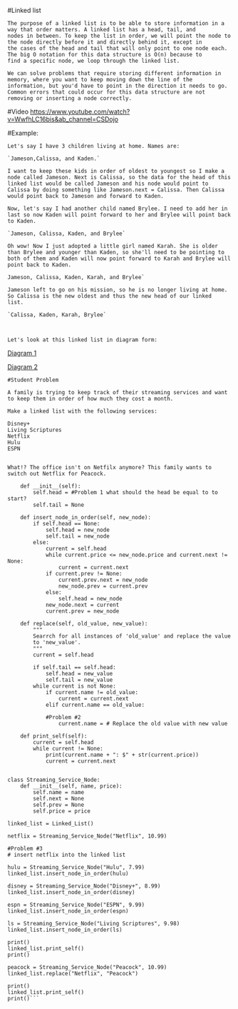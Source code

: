 #Linked list 

    The purpose of a linked list is to be able to store information in a way that order matters. A linked list has a head, tail, and 
    nodes in between. To keep the list in order, we will point the node to the node directly before it and directly behind it, except in
    the cases of the head and tail that will only point to one node each. The big O notation for this data structure is O(n) because to 
    find a specific node, we loop through the linked list. 

    We can solve problems that require storing different information in memory, where you want to keep moving down the line of the 
    information, but you'd have to point in the direction it needs to go. Common errors that could occur for this data structure are not 
    removing or inserting a node correctly.



#Video
    https://www.youtube.com/watch?v=WwfhLC16bis&ab_channel=CSDojo


#Example:

    Let's say I have 3 children living at home. Names are:

    `Jameson,Calissa, and Kaden.`

    I want to keep these kids in order of oldest to youngest so I make a node called Jameson. Next is Calissa, so the data for the head of this linked list would be called Jameson and his node would point to Calissa by doing something like Jameson.next = Calissa. Then Calissa would point back to Jameson and forward to Kaden.

    Now, let's say I had another child named Brylee. I need to add her in last so now Kaden will point forward to her and Brylee will point back to Kaden. 

    `Jameson, Calissa, Kaden, and Brylee`

    Oh wow! Now I just adopted a little girl named Karah. She is older than Brylee and younger than Kaden, so she'll need to be pointing to both of them and Kaden will now point forward to Karah and Brylee will point back to Kaden. 

    Jameson, Calissa, Kaden, Karah, and Brylee`

    Jameson left to go on his mission, so he is no longer living at home. So Calissa is the new oldest and thus the new head of our linked
    list.

    `Calissa, Kaden, Karah, Brylee`



    Let's look at this linked list in diagram form:

[Diagram 1](https://github.com/lillyfae/CSE212-FP/blob/main/linked_list_diadram1.png)

[Diagram 2](https://github.com/lillyfae/CSE212-FP/blob/main/linked_list_diagram2.png)


    #Student Problem

    A family is trying to keep track of their streaming services and want to keep them in order of how much they cost a month.

    Make a linked list with the following services:

    Disney+
    Living Scriptures
    Netflix
    Hulu
    ESPN
 

    What!? The office isn't on Netfilx anymore? This family wants to switch out Netflix for Peacock.


```class Linked_List:
    def __init__(self):
        self.head = #Problem 1 what should the head be equal to to start?
        self.tail = None

    def insert_node_in_order(self, new_node):
        if self.head == None:
            self.head = new_node
            self.tail = new_node
        else:
            current = self.head
            while current.price <= new_node.price and current.next != None:
                current = current.next
            if current.prev != None:
                current.prev.next = new_node
                new_node.prev = current.prev
            else:
                self.head = new_node
            new_node.next = current
            current.prev = new_node

    def replace(self, old_value, new_value):
        """
        Searrch for all instances of 'old_value' and replace the value 
        to 'new_value'.
        """
        current = self.head

        if self.tail == self.head:
            self.head = new_value
            self.tail = new_value
        while current is not None:
            if current.name != old_value:
                current = current.next
            elif current.name == old_value:

            #Problem #2
                current.name = # Replace the old value with new value

    def print_self(self):
        current = self.head
        while current != None:
            print(current.name + ": $" + str(current.price))
            current = current.next
            

class Streaming_Service_Node:
    def __init__(self, name, price):
        self.name = name
        self.next = None
        self.prev = None
        self.price = price

linked_list = Linked_List()

netflix = Streaming_Service_Node("Netflix", 10.99)

#Problem #3
# insert netflix into the linked list

hulu = Streaming_Service_Node("Hulu", 7.99)
linked_list.insert_node_in_order(hulu)

disney = Streaming_Service_Node("Disney+", 8.99)
linked_list.insert_node_in_order(disney)

espn = Streaming_Service_Node("ESPN", 9.99)
linked_list.insert_node_in_order(espn)

ls = Streaming_Service_Node("Living Scriptures", 9.98)
linked_list.insert_node_in_order(ls)

print()
linked_list.print_self()
print()

peacock = Streaming_Service_Node("Peacock", 10.99)
linked_list.replace("Netflix", "Peacock")

print()
linked_list.print_self()
print()```





